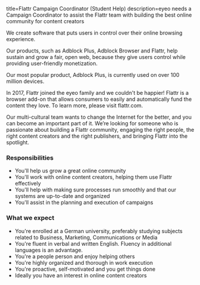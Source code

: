 title=Flattr Campaign Coordinator (Student Help)
description=eyeo needs a Campaign Coordinator to assist the Flattr team with building the best online community for content creators

<? include jobs/header ?>

We create software that puts users in control over their online browsing experience.

Our products, such as Adblock Plus, Adblock Browser and Flattr, help sustain and grow a fair, open web, because they give users control while providing user-friendly monetization.

Our most popular product, Adblock Plus, is currently used on over 100 million devices.

In 2017, Flattr joined the eyeo family and we couldn't be happier! Flattr is a browser add-on that allows consumers to easily and automatically fund the content they love. To learn more, please visit flattr.com.

Our multi-cultural team wants to change the Internet for the better, and you can become an important part of it. We’re looking for someone who is passionate about building a Flattr community, engaging the right people, the right content creators and the right publishers, and bringing Flattr into the spotlight.

### Responsibilities

- You'll help us grow a great online community
- You'll work with online content creators, helping them use Flattr effectively
- You'll help with making sure processes run smoothly and that our systems are up-to-date and organized
- You'll assist in the planning and execution of campaigns

### What we expect

- You're enrolled at a German university, preferably studying subjects related to Business, Marketing, Communications or Media
- You're fluent in verbal and written English. Fluency in additional languages is an advantage.
- You're a people person and enjoy helping others
- You're highly organized and thorough in work execution
- You're proactive, self-motivated and you get things done
- Ideally you have an interest in online content creators

<? include jobs/footer ?>
